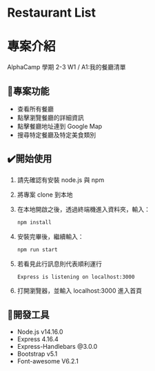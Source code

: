 # Restaurant List

# 專案介紹

AlphaCamp 學期 2-3 W1 / A1:我的餐廳清單 

## 🎯專案功能

- 查看所有餐廳
- 點擊瀏覽餐廳的詳細資訊
- 點擊餐廳地址連到 Google Map
- 搜尋特定餐廳及特定美食類別

## ✔️開始使用

1. 請先確認有安裝 node.js 與 npm
2. 將專案 clone 到本地
3. 在本地開啟之後，透過終端機進入資料夾，輸入：

   ```bash
   npm install
   ```

4. 安裝完畢後，繼續輸入：

   ```bash
   npm run start
   ```

5. 若看見此行訊息則代表順利運行

   ```bash
   Express is listening on localhost:3000
   ```

6. 打開瀏覽器，並輸入 localhost:3000 進入首頁

## 📌開發工具

- Node.js v14.16.0
- Express 4.16.4
- Express-Handlebars @3.0.0
- Bootstrap v5.1
- Font-awesome V6.2.1
